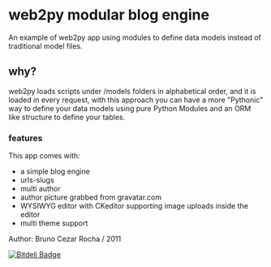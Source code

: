# web2py modular blog engine

An example of web2py app using modules to define data models instead of traditional model files.

## why?

web2py loads scripts under /models folders in alphabetical order, and it is loaded in every request, with this approach you can have a more "Pythonic" way to define your data models using pure Python Modules and an ORM like structure to define your tables.

### features

This app comes with: 

- a simple blog engine
- urls-slugs
- multi author
- author picture grabbed from gravatar.com
- WYSIWYG editor with CKeditor supporting image uploads inside the editor
- multi theme support

Author: Bruno Cezar Rocha / 2011


[![Bitdeli Badge](https://d2weczhvl823v0.cloudfront.net/pythonhub/web2py-modular-blog-engine/trend.png)](https://bitdeli.com/free "Bitdeli Badge")

